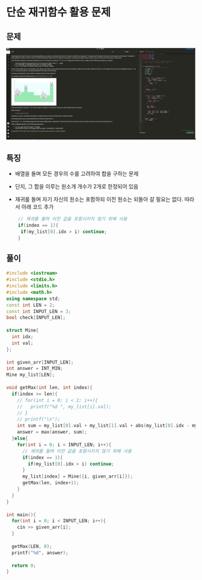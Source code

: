 # 단순 재귀함수 활용 문제

## 문제
![nbp_1](./images/nbp_1.png)





## 특징

- 배열을 돌며 모든 경우의 수를 고려하여 합을 구하는 문제

- 단지, 그 합을 이루는 원소개 개수가 2개로 한정되어 있음

- 재귀를 돌며 자기 자신의 원소는 포함하되 이전 원소는 되돌아 갈 필요는 없다.  따라서 아래 코드 추가

  ```C++
   // 재귀를 돌며 이전 값을 포함시키지 않기 위해 사용
   if(index == 1){
   	if(my_list[0].idx > i) continue;
   }
  ```

  

## 풀이

```c++
#include <iostream>
#include <stdio.h>
#include <limits.h>
#include <math.h>
using namespace std;
const int LEN = 2;
const int INPUT_LEN = 3;
bool check[INPUT_LEN];

struct Mine{
  int idx;
  int val;
};

int given_arr[INPUT_LEN];
int answer = INT_MIN;
Mine my_list[LEN];

void getMax(int len, int index){
  if(index >= len){
    // for(int i = 0; i < 2; i++){
    //   printf("%d ", my_list[i].val);
    // }
    // printf("\n");
    int sum = my_list[0].val + my_list[1].val + abs(my_list[0].idx - my_list[1].idx);
    answer = max(answer, sum);
  }else{
    for(int i = 0; i < INPUT_LEN; i++){
      // 재귀를 돌며 이전 값을 포함시키지 않기 위해 사용
      if(index == 1){
        if(my_list[0].idx > i) continue;
      }
      my_list[index] = Mine({i, given_arr[i]});
      getMax(len, index+1);
    }
  }
}

int main(){
  for(int i = 0; i < INPUT_LEN; i++){
    cin >> given_arr[i];
  }

  getMax(LEN, 0);
  printf("%d", answer);
  
  return 0;
}
```

